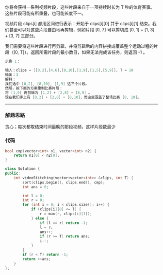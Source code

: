 你将会获得一系列视频片段，这些片段来自于一项持续时长为 T 秒的体育赛事。这些片段可能有所重叠，也可能长度不一。

视频片段 clips[i] 都用区间进行表示：开始于 clips[i][0] 并于 clips[i][1] 结束。我们甚至可以对这些片段自由地再剪辑，例如片段 [0, 7] 可以剪切成 [0, 1] + [1, 3] + [3, 7] 三部分。

我们需要将这些片段进行再剪辑，并将剪辑后的内容拼接成覆盖整个运动过程的片段（[0, T]）。返回所需片段的最小数目，如果无法完成该任务，则返回 -1 。

```cpp
示例 1：

输入：clips = [[0,2],[4,6],[8,10],[1,9],[1,5],[5,9]], T = 10
输出：3
解释：
我们选中 [0,2], [8,10], [1,9] 这三个片段。
然后，按下面的方案重制比赛片段：
将 [1,9] 再剪辑为 [1,2] + [2,8] + [8,9] 。
现在我们手上有 [0,2] + [2,8] + [8,10]，而这些涵盖了整场比赛 [0, 10]。
```

---

### 解题思路

贪心；每次都取结束时间最晚的那段视频，这样片段数最少

### 代码

```cpp
bool cmp(vector<int> n1, vector<int> n2) {
    return n1[0] < n2[0];
}

class Solution {
public:
    int videoStitching(vector<vector<int>> &clips, int T) {
        sort(clips.begin(), clips.end(), cmp);
        int ans = 0;

        int l = 0;
        int r = 0;
        for (int i = 0; i < clips.size(); i++) {
            if (clips[i][0] <= l) {
                r = max(r, clips[i][1]);
            } else {
                if (l == r) return -1;
                l = r;
                ans++;
                if (r >= T) return ans;
                i--;
            }
        }
        if (r < T) return -1;
        return ++ans;
    }
};
```
